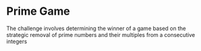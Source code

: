 # Prime Game
The challenge involves determining the winner of a game based on the strategic removal of prime numbers and their multiples from a consecutive integers
